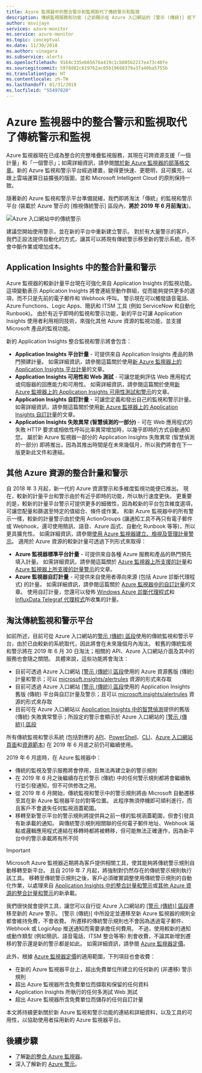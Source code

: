 ```yaml
---
title: Azure 監視器中的整合警示和監視取代了傳統警示和監視
description: 傳統監視服務和功能 (之前顯示在 Azure 入口網站的 [警示 (傳統)] 底下) 的淘汰概觀。 傳統警示和監視包含適用於 Azure 資源的傳統計量警示、適用於 Application Insights 的傳統計量警示、適用於 Application Insights 的傳統 WebTest 警示、適用於 Application Insights 的傳統自訂計量型警示，以及適用於 Application Insights SmartDetection v1 的傳統警示
author: msvijayn
services: azure-monitor
ms.service: azure-monitor
ms.topic: conceptual
ms.date: 11/30/2018
ms.author: vinagara
ms.subservice: alerts
ms.openlocfilehash: 9164c335eb85676a419c1cb805b2217ea73c40fe
ms.sourcegitcommit: 5978d82c619762ac05b19668379a37a40ba5755b
ms.translationtype: HT
ms.contentlocale: zh-TW
ms.lasthandoff: 01/31/2019
ms.locfileid: "55497820"
---
```

# <a name="unified-alerting--monitoring-in-azure-monitor-replaces-classic-alerting--monitoring"></a>Azure 監視器中的整合警示和監視取代了傳統警示和監視

Azure 監視器現在已成為整合的完整堆疊監視服務，其現在可跨資源支援「一個計量」和「一個警示」；如需詳細資訊，請參閱[關於新 Azure 監視器的部落格文章](https://azure.microsoft.com/blog/new-full-stack-monitoring-capabilities-in-azure-monitor/)。新的 Azure 監視和警示平台經過建置，變得更快速、更聰明，且可擴充，以跟上雲端運算日益擴張的版圖，並和 Microsoft Intelligent Cloud 的原則保持一致。 

隨著新的 Azure 監視和警示平台準備就緒，我們即將淘汰「傳統」的監視和警示平台 (裝載於 Azure 警示的 [檢視傳統警示] 區段內，**將於 2019 年 6 月前淘汰**)。

 ![Azure 入口網站中的傳統警示](media/monitoring-classic-retirement/monitor-alert-screen2.png) 

建議您開始使用警示，並在新的平台中重新建立警示。 對於有大量警示的客戶，我們正設法提供自動化的方式，讓其可以將現有傳統警示移至新的警示系統，而不會中斷作業或增加成本。

## <a name="unified-metrics-and-alerts-in-application-insights"></a>Application Insights 中的整合計量和警示

Azure 監視器的較新計量平台現在可強化來自 Application Insights 的監視功能。 這項變動表示 Application Insights 將會連結至動作群組，從而能夠提供更多的選項，而不只是先前的電子郵件和 Webhook 呼叫。 警示現在可以觸發語音電話、Azure Functions、Logic Apps、簡訊和 ITSM 工具 (例如 ServiceNow 和自動化 Runbook)。 由於有近乎即時的監視和警示功能，新的平台可讓 Application Insights 使用者利用相同技術，來強化其他 Azure 資源的監視功能，並支援 Microsoft 產品的監視功能。

新的 Application Insights 整合監視和警示將會包含：

- **Application Insights 平台計量** - 可提供來自 Application Insights 產品的熱門預建計量。 如需詳細資訊，請參閱這篇關於使用[新 Azure 監視器上的 Application Insights 平台計量](../../azure-monitor/app/pre-aggregated-metrics-log-metrics.md#pre-aggregated-metrics)的文章。
- **Application Insights 可用性和 Web 測試** - 可讓您能夠評估 Web 應用程式或伺服器的回應能力和可用性。 如需詳細資訊，請參閱這篇關於使用[新 Azure 監視器上的 Application Insights 可用性測試和警示](../../azure-monitor/app/monitor-web-app-availability.md)的文章。
- **Application Insights 自訂計量** - 可讓您定義和發出自己的監視和警示計量。 如需詳細資訊，請參閱這篇關於使用[新 Azure 監視器上的 Application Insights 自訂計量](../../azure-monitor/app/pre-aggregated-metrics-log-metrics.md#custom-metrics-dimensions-and-pre-aggregation)的文章。
- **Application Insights 失敗異常 (智慧偵測的一部分)** - 可在 Web 應用程式的失敗 HTTP 要求或相依性呼叫比率異常增加時，以幾乎即時的方式自動通知您。 屬於新 Azure 監視器一部分的 Application Insights 失敗異常 (智慧偵測的一部分) 即將推出，因為其推出時間是在未來幾個月，所以我們將會在下一版更新此文件和連結。

## <a name="unified-metrics-and-alerts-for-other-azure-resources"></a>其他 Azure 資源的整合計量和警示

自 2018 年 3 月起，新一代的 Azure 資源警示和多維度監視功能便已推出。 現在，較新的計量平台和警示由於有近乎即時的功能，所以執行速度更快。 更重要的是，較新的計量平台警示可提供更多的細微性，因為較新的平台包含維度選項，可讓您配量和篩選至特定的值組合、條件或作業。 和新 Azure 監視器中的所有警示一樣，較新的計量警示由於使用 ActionGroups (讓通知工具不再只有電子郵件或 Webhook，還可使用簡訊、語音、Azure 函式、自動化 Runbook 等等)，所以更具擴充性。 如需詳細資訊，請參閱[使用 Azure 監視器建立、檢視及管理計量警示](../../azure-monitor/platform/alerts-metric.md)。
適用於 Azure 資源的較新計量可透過下列形式來取得：

- **Azure 監視器標準平台計量** - 可提供來自各種 Azure 服務和產品的熱門預先填入計量。 如需詳細資訊，請參閱這篇關於 [Azure 監視器上所支援的計量](../../azure-monitor/platform/alerts-metric-near-real-time.md#metrics-and-dimensions-supported)和 [Azure 監視器上所支援的計量警示](../../azure-monitor/platform/alerts-metric-overview.md#supported-resource-types-for-metric-alerts)的文章。
- **Azure 監視器自訂計量** - 可提供來自使用者導向來源 (包括 Azure 診斷代理程式) 的計量。 如需詳細資訊，請參閱這篇關於 [Azure 監視器中的自訂計量](../../azure-monitor/platform/metrics-custom-overview.md)的文章。 使用自訂計量，您還可以發佈 [Windows Azure 診斷代理程式](../../azure-monitor/platform/collect-custom-metrics-guestos-resource-manager-vm.md)和 [InfluxData Telegraf 代理程式](../../azure-monitor/platform/collect-custom-metrics-linux-telegraf.md)所收集的計量。

## <a name="retirement-of-classic-monitoring-and-alerting-platform"></a>淘汰傳統監視和警示平台

如前所述，目前可從 Azure 入口網站的[警示 (傳統) 區段](../../azure-monitor/platform/alerts-classic.overview.md)使用的傳統監視和警示平台，由於已由較新的系統取代，因此將會在未來幾個月內淘汰。
較舊的傳統監視和警示將在 2019 年 6 月 30 日淘汰；相關的 API、Azure 入口網站介面及其中的服務也會隨之關閉。 具體來說，這些功能將會淘汰：

- 目前可透過 Azure 入口網站 [[警示 (傳統)] 區段](../../azure-monitor/platform/alerts-classic.overview.md)使用的 Azure 資源舊版 (傳統) 計量和警示；可以 [microsoft.insights/alertrules](https://docs.microsoft.com/rest/api/monitor/alertrules) 資源的形式來存取
- 目前可透過 Azure 入口網站 [[警示 (傳統)] 區段](../../azure-monitor/platform/alerts-classic.overview.md)使用的 Application Insights 舊版 (傳統) 平台與自訂計量及警示；且可以 [microsoft.insights/alertrules](https://docs.microsoft.com/rest/api/monitor/alertrules) 資源的形式來存取
- 目前可在 Azure 入口網站以 [Application Insights 中的智慧偵測](../../azure-monitor/app/proactive-diagnostics.md)提供的舊版 (傳統) 失敗異常警示；所設定的警示會顯示於 Azure 入口網站的 [[警示 (傳統)] 區段](../../azure-monitor/platform/alerts-classic.overview.md)

所有傳統監視和警示系統 (包括對應的 [API](https://msdn.microsoft.com/library/azure/dn931945.aspx)、[PowerShell](../../azure-monitor/platform/alerts-classic-portal.md)、[CLI](../../azure-monitor/platform/alerts-classic-portal.md)、[Azure 入口網站頁面](../../azure-monitor/platform/alerts-classic-portal.md)和[資源範本](../../azure-monitor/platform/alerts-enable-template.md)) 在 2019 年 6 月底之前仍可繼續使用。 

2019 年 6 月底時，在 Azure 監視器中：

- 傳統的監視及警示服務將會停用，且無法再建立新的警示規則
- 在 2019 年 6 月之後繼續存在於警示 (傳統) 中的任何警示規則都將會繼續執行並引發通知，但不可供修改之用。
- 從 2019 年 6 月開始，傳統監視和警示中的警示規則將由 Microsoft 自動遷移至其在新 Azure 監視器平台的對等位置。 此程序無須停機即可順利進行，而且客戶不會遺失任何監視涵蓋範圍。
- 移轉至新警示平台的警示規則將提供與之前一樣的監視涵蓋範圍，但會引發具有新承載的通知。 與傳統警示規則相關聯的任何電子郵件地址、Webhook 端點或邏輯應用程式連結在移轉時都將被轉移，但可能無法正確運作，因為新平台中的警示承載將有所不同

> [!IMPORTANT]
> Microsoft Azure 監視器近期將為客戶提供相關工具，使其能夠將傳統警示規則自動移轉至新平台。 且自 2019 年 7 月起，將強制對仍然存在的傳統警示規則執行該工具。 移轉至傳統警示規則之後，客戶必須確實調整使用傳統警示規則的自動化作業，以處理來自 [Application Insights 中的整合計量和警示](#unified-metrics-and-alerts-in-application-insights)或[其他 Azure 資源的整合計量和警示](#unified-metrics-and-alerts-for-other-azure-resources)的新承載。 

我們很快就會提供工具，讓您可以自行從 Azure 入口網站的 [[警示 (傳統)] 區段](../../azure-monitor/platform/alerts-classic.overview.md)遷移至新的 Azure 警示。 [警示 (傳統)] 中所設定並遷移至新 Azure 監視器的規則全都會維持免費，不會收費。 所遷移的傳統警示規則也不會因為透過電子郵件、Webhook 或 LogicApp 推送通知而需要承擔任何費用。 不過，使用較新的通知或動作類型 (例如簡訊、語音電話、ITSM 整合等等) 則會收費，不論其新增到遷移的警示還是新的警示都是如此。 如需詳細資訊，請參閱 [Azure 監視器定價](https://azure.microsoft.com/pricing/details/monitor/)。

此外，根據 [Azure 監視器定價](https://azure.microsoft.com/pricing/details/monitor/)的適用範圍，下列項目也會收費：

- 在新的 Azure 監視器平台上，超出免費單位所建立的任何新的 (非遷移) 警示規則
- 超出 Azure 監視器所含免費單位而擷取和保留的任何資料
- Application Insights 所執行的任何多測試 Web 測試
- 超出 Azure 監視器所含免費單位而儲存的任何自訂計量

本文將持續更新關於新 Azure 監視和警示功能的連結和詳細資料，以及工具的可用性，以協助使用者採用新的 Azure 監視器平台。


## <a name="next-steps"></a>後續步驟

* 了解[新的整合 Azure 監視器](../../azure-monitor/overview.md)。
* 深入了解新的 [Azure 警示](../../azure-monitor/platform/alerts-overview.md)。

